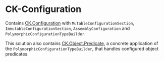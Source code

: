 # CK-Configuration

Contains [CK.Configuration](CK.Configuration/README.md) with `MutableConfigurationSection`,
`ImmutableConfigurationSection`, `AssemblyConfiguration` and `PolymorphicConfigurationTypeBuilder`.

This solution also contains [CK.Object.Predicate](CK.Object.Predicate/README.md), a concrete
application of the `PolymorphicConfigurationTypeBuilder`, that handles configured object predicates.
